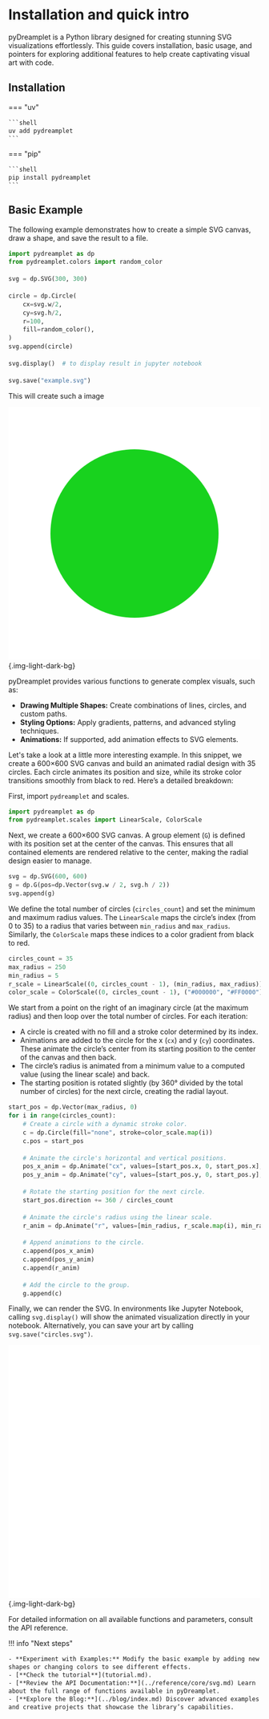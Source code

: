 # Installation and quick intro

pyDreamplet is a Python library designed for creating stunning SVG visualizations effortlessly. This guide covers installation, basic usage, and pointers for exploring additional features to help create captivating visual art with code.

## Installation

=== "uv"

    ```shell
    uv add pydreamplet
    ```

=== "pip"

    ```shell
    pip install pydreamplet
    ```

## Basic Example

The following example demonstrates how to create a simple SVG canvas, draw a shape, and save the result to a file.

```py title="Your first SVG" linenums="1"
import pydreamplet as dp
from pydreamplet.colors import random_color

svg = dp.SVG(300, 300)

circle = dp.Circle(
    cx=svg.w/2,
    cy=svg.h/2,
    r=100,
    fill=random_color(),
)
svg.append(circle)

svg.display()  # to display result in jupyter notebook

svg.save("example.svg")
```

This will create such a image

![Example](assets/getting_started_img_01.svg){.img-light-dark-bg}


pyDreamplet provides various functions to generate complex visuals, such as:

- **Drawing Multiple Shapes:** Create combinations of lines, circles, and custom paths.
- **Styling Options:** Apply gradients, patterns, and advanced styling techniques.
- **Animations:** If supported, add animation effects to SVG elements.

Let's take a look at a little more interesting example. In this snippet, we create a 600×600 SVG canvas and build an animated radial design with 35 circles. Each circle animates its position and size, while its stroke color transitions smoothly from black to red. Here’s a detailed breakdown:

First, import `pydreamplet` and scales.

```py
import pydreamplet as dp
from pydreamplet.scales import LinearScale, ColorScale
```

Next, we create a 600×600 SVG canvas. A group element (`G`) is defined with its position set at the center of the canvas. This ensures that all contained elements are rendered relative to the center, making the radial design easier to manage.

```py
svg = dp.SVG(600, 600)
g = dp.G(pos=dp.Vector(svg.w / 2, svg.h / 2))
svg.append(g)
```

We define the total number of circles (`circles_count`) and set the minimum and maximum radius values. The `LinearScale` maps the circle’s index (from 0 to 35) to a radius that varies between `min_radius` and `max_radius`. Similarly, the `ColorScale` maps these indices to a color gradient from black to red.

```py
circles_count = 35
max_radius = 250
min_radius = 5
r_scale = LinearScale((0, circles_count - 1), (min_radius, max_radius))
color_scale = ColorScale((0, circles_count - 1), ("#000000", "#FF0000"))
```

We start from a point on the right of an imaginary circle (at the maximum radius) and then loop over the total number of circles. For each iteration:

- A circle is created with no fill and a stroke color determined by its index.
- Animations are added to the circle for the x (`cx`) and y (`cy`) coordinates. These animate the circle’s center from its starting position to the center of the canvas and then back.
- The circle’s radius is animated from a minimum value to a computed value (using the linear scale) and back.
- The starting position is rotated slightly (by 360° divided by the total number of circles) for the next circle, creating the radial layout.

```py
start_pos = dp.Vector(max_radius, 0)
for i in range(circles_count):
    # Create a circle with a dynamic stroke color.
    c = dp.Circle(fill="none", stroke=color_scale.map(i))
    c.pos = start_pos
    
    # Animate the circle's horizontal and vertical positions.
    pos_x_anim = dp.Animate("cx", values=[start_pos.x, 0, start_pos.x], dur="5s")
    pos_y_anim = dp.Animate("cy", values=[start_pos.y, 0, start_pos.y], dur="5s")
    
    # Rotate the starting position for the next circle.
    start_pos.direction += 360 / circles_count
    
    # Animate the circle's radius using the linear scale.
    r_anim = dp.Animate("r", values=[min_radius, r_scale.map(i), min_radius], dur="5s")
    
    # Append animations to the circle.
    c.append(pos_x_anim)
    c.append(pos_y_anim)
    c.append(r_anim)
    
    # Add the circle to the group.
    g.append(c)
```

Finally, we can render the SVG. In environments like Jupyter Notebook, calling `svg.display()` will show the animated visualization directly in your notebook. Alternatively, you can save your art by calling `svg.save("circles.svg")`.

![Image title](assets/getting_started_img_02.svg){.img-light-dark-bg}

For detailed information on all available functions and parameters, consult the API reference.


!!! info "Next steps"

    - **Experiment with Examples:** Modify the basic example by adding new shapes or changing colors to see different effects.
    - [**Check the tutorial**](tutorial.md).
    - [**Review the API Documentation:**](../reference/core/svg.md) Learn about the full range of functions available in pyDreamplet.
    - [**Explore the Blog:**](../blog/index.md) Discover advanced examples and creative projects that showcase the library’s capabilities.